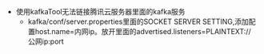 * 使用kafkaTool无法链接腾讯云服务器里面的kafka服务
   * kafka/conf/server.properties里面的SOCKET SERVER SETTING,添加配置host.name=内网ip。放开里面的advertised.listeners=PLAINTEXT://公网ip:port